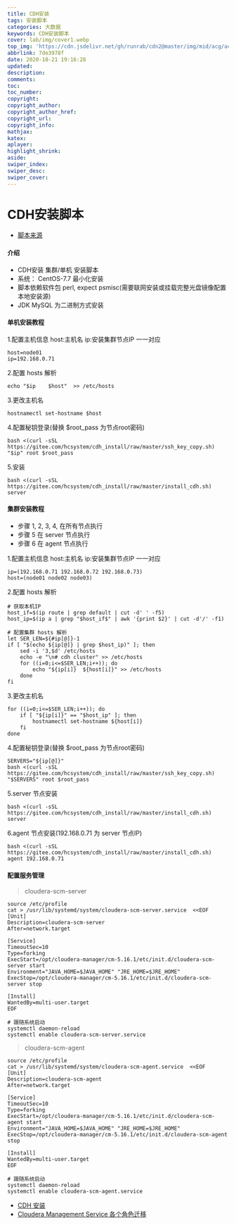 ```yaml
---
title: CDH安装
tags: 安装脚本
categories: 大数据
keywords: CDH安装脚本
cover: lab/img/cover1.webp
top_img: 'https://cdn.jsdelivr.net/gh/runrab/cdn2@master/img/mid/acg/acg101.jpeg'
abbrlink: 7de3978f
date: 2020-10-21 19:16:28
updated:
description:
comments:
toc:
toc_number:
copyright:
copyright_author:
copyright_author_href:
copyright_url:
copyright_info:
mathjax:
katex:
aplayer:
highlight_shrink:
aside:
swiper_index:
swiper_desc:
swiper_cover:
---
```

# CDH安装脚本
- [脚本来源](https://gitee.com/hcsystem/cdh_install)


#### 介绍

- CDH安装 集群/单机 安装脚本
- 系统： CentOS-7.7 最小化安装
- 脚本依赖软件包 perl, expect psmisc(需要联网安装或挂载完整光盘镜像配置本地安装源)
- JDK MySQL 为二进制方式安装

#### 单机安装教程

1.配置主机信息 host:主机名 ip:安装集群节点IP 一一对应

    host=node01
    ip=192.168.0.71

2.配置 hosts 解析

    echo "$ip    $host"  >> /etc/hosts

3.更改主机名

    hostnamectl set-hostname $host

4.配置秘钥登录(替换 $root_pass 为节点root密码)

    bash <(curl -sSL https://gitee.com/hcsystem/cdh_install/raw/master/ssh_key_copy.sh) "$ip" root $root_pass

5.安装

    bash <(curl -sSL https://gitee.com/hcsystem/cdh_install/raw/master/install_cdh.sh) server

#### 集群安装教程

- 步骤 1, 2, 3, 4, 在所有节点执行
- 步骤 5 在 server 节点执行
- 步骤 6 在 agent 节点执行 

1.配置主机信息 host:主机名 ip:安装集群节点IP 一一对应

    ip=(192.168.0.71 192.168.0.72 192.168.0.73)
    host=(node01 node02 node03)

2.配置 hosts 解析

    # 获取本机IP
    host_if=$(ip route | grep default | cut -d' ' -f5)
    host_ip=$(ip a | grep "$host_if$" | awk '{print $2}' | cut -d'/' -f1)
    
    # 配置集群 hosts 解析
    let SER_LEN=${#ip[@]}-1
    if [ "$(echo ${ip[@]} | grep $host_ip)" ]; then
        sed -i '3,$d' /etc/hosts
        echo -e "\n# cdh cluster" >> /etc/hosts
        for ((i=0;i<=$SER_LEN;i++)); do
            echo "${ip[i]}  ${host[i]}" >> /etc/hosts
        done
    fi

3.更改主机名

    for ((i=0;i<=$SER_LEN;i++)); do
        if [ "${ip[i]}" == "$host_ip" ]; then
            hostnamectl set-hostname ${host[i]}
        fi
    done

4.配置秘钥登录(替换 $root_pass 为节点root密码)

    SERVERS="${ip[@]}"
    bash <(curl -sSL https://gitee.com/hcsystem/cdh_install/raw/master/ssh_key_copy.sh) "$SERVERS" root $root_pass

5.server 节点安装

    bash <(curl -sSL https://gitee.com/hcsystem/cdh_install/raw/master/install_cdh.sh) server

6.agent 节点安装(192.168.0.71 为 server 节点IP)

    bash <(curl -sSL https://gitee.com/hcsystem/cdh_install/raw/master/install_cdh.sh) agent 192.168.0.71

#### 配置服务管理

> cloudera-scm-server

```shell
source /etc/profile
cat > /usr/lib/systemd/system/cloudera-scm-server.service  <<EOF
[Unit]
Description=cloudera-scm-server
After=network.target

[Service]
TimeoutSec=10
Type=forking
ExecStart=/opt/cloudera-manager/cm-5.16.1/etc/init.d/cloudera-scm-server start
Environment="JAVA_HOME=$JAVA_HOME" "JRE_HOME=$JRE_HOME"
ExecStop=/opt/cloudera-manager/cm-5.16.1/etc/init.d/cloudera-scm-server stop

[Install]
WantedBy=multi-user.target
EOF

# 跟随系统启动
systemctl daemon-reload
systemctl enable cloudera-scm-server.service
```

> cloudera-scm-agent

```shell
source /etc/profile
cat > /usr/lib/systemd/system/cloudera-scm-agent.service  <<EOF
[Unit]
Description=cloudera-scm-agent
After=network.target

[Service]
TimeoutSec=10
Type=forking
ExecStart=/opt/cloudera-manager/cm-5.16.1/etc/init.d/cloudera-scm-agent start
Environment="JAVA_HOME=$JAVA_HOME" "JRE_HOME=$JRE_HOME"
ExecStop=/opt/cloudera-manager/cm-5.16.1/etc/init.d/cloudera-scm-agent stop

[Install]
WantedBy=multi-user.target
EOF

# 跟随系统启动
systemctl daemon-reload
systemctl enable cloudera-scm-agent.service
```



- [CDH 安装](https://www.cnblogs.com/yy3b2007com/p/9962099.html)
- [Cloudera Management Service 各个角色迁移](https://www.cnblogs.com/gxc2015/p/9273301.html)
